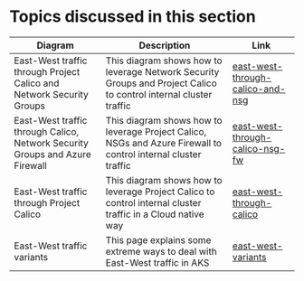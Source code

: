 # Topics discussed in this section

| Diagram | Description |Link
| ----------- | ----------- | ----------- |
| East-West traffic through Project Calico and Network Security Groups | This diagram shows how to leverage Network Security Groups and Project Calico to control internal cluster traffic|[east-west-through-calico-and-nsg](./east-west-traffic/east-west-through-calico-and-nsg.md) |
| East-West traffic through Calico, Network Security Groups and Azure Firewall | This diagram shows how to leverage Project Calico, NSGs and Azure Firewall to control internal cluster traffic|[east-west-through-calico-nsg-fw](./east-west-traffic/east-west-through-calico-nsg-fw.md) |
| East-West traffic through Project Calico | This diagram shows how to leverage Project Calico to control internal cluster traffic in a Cloud native way|[east-west-through-calico](./east-west-traffic/east-west-through-calico.md) |
| East-West traffic variants | This page explains some extreme ways to deal with East-West traffic in AKS|[east-west-variants](./east-west-traffic/east-west-aks-variants.md) |